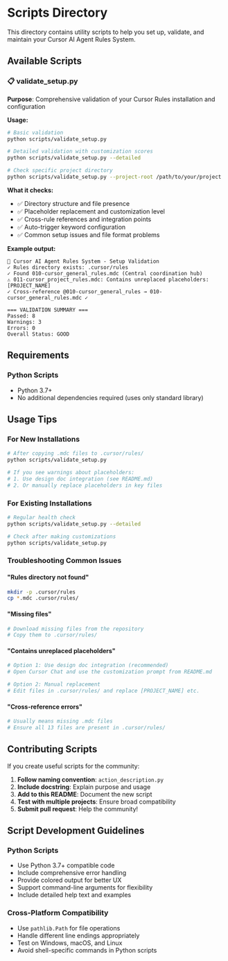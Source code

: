 # Scripts Directory

This directory contains utility scripts to help you set up, validate, and maintain your Cursor AI Agent Rules System.

## Available Scripts

### 📋 validate_setup.py
**Purpose**: Comprehensive validation of your Cursor Rules installation and configuration

**Usage:**
```bash
# Basic validation
python scripts/validate_setup.py

# Detailed validation with customization scores
python scripts/validate_setup.py --detailed

# Check specific project directory
python scripts/validate_setup.py --project-root /path/to/your/project
```

**What it checks:**
- ✅ Directory structure and file presence
- ✅ Placeholder replacement and customization level  
- ✅ Cross-rule references and integration points
- ✅ Auto-trigger keyword configuration
- ✅ Common setup issues and file format problems

**Example output:**
```
🚀 Cursor AI Agent Rules System - Setup Validation
✓ Rules directory exists: .cursor/rules
✓ Found 010-cursor_general_rules.mdc (Central coordination hub)
⚠ 011-cursor_project_rules.mdc: Contains unreplaced placeholders: [PROJECT_NAME]
✓ Cross-reference @010-cursor_general_rules → 010-cursor_general_rules.mdc ✓

=== VALIDATION SUMMARY ===
Passed: 8
Warnings: 3  
Errors: 0
Overall Status: GOOD
```

## Requirements

### Python Scripts
- Python 3.7+
- No additional dependencies required (uses only standard library)

## Usage Tips

### For New Installations
```bash
# After copying .mdc files to .cursor/rules/
python scripts/validate_setup.py

# If you see warnings about placeholders:
# 1. Use design doc integration (see README.md)
# 2. Or manually replace placeholders in key files
```

### For Existing Installations
```bash
# Regular health check
python scripts/validate_setup.py --detailed

# Check after making customizations
python scripts/validate_setup.py
```

### Troubleshooting Common Issues

#### "Rules directory not found"
```bash
mkdir -p .cursor/rules
cp *.mdc .cursor/rules/
```

#### "Missing files"
```bash
# Download missing files from the repository
# Copy them to .cursor/rules/
```

#### "Contains unreplaced placeholders"
```bash
# Option 1: Use design doc integration (recommended)
# Open Cursor Chat and use the customization prompt from README.md

# Option 2: Manual replacement
# Edit files in .cursor/rules/ and replace [PROJECT_NAME] etc.
```

#### "Cross-reference errors"
```bash
# Usually means missing .mdc files
# Ensure all 13 files are present in .cursor/rules/
```

## Contributing Scripts

If you create useful scripts for the community:

1. **Follow naming convention**: `action_description.py`
2. **Include docstring**: Explain purpose and usage
3. **Add to this README**: Document the new script
4. **Test with multiple projects**: Ensure broad compatibility
5. **Submit pull request**: Help the community!

## Script Development Guidelines

### Python Scripts
- Use Python 3.7+ compatible code
- Include comprehensive error handling
- Provide colored output for better UX
- Support command-line arguments for flexibility
- Include detailed help text and examples

### Cross-Platform Compatibility
- Use `pathlib.Path` for file operations
- Handle different line endings appropriately
- Test on Windows, macOS, and Linux
- Avoid shell-specific commands in Python scripts 